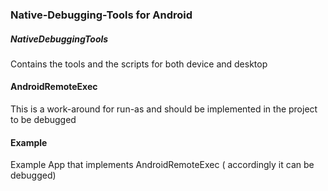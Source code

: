 ### Native-Debugging-Tools for Android

##### NativeDebuggingTools
Contains the tools and the scripts for both device and desktop

#### AndroidRemoteExec
This is a work-around for run-as and should be implemented in the project to be debugged

#### Example
Example App that implements AndroidRemoteExec ( accordingly it can be debugged)
